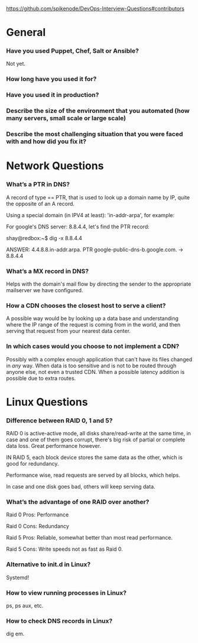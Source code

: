 https://github.com/spikenode/DevOps-Interview-Questions#contributors


# General


### Have you used Puppet, Chef, Salt or Ansible?
Not yet.
### How long have you used it for?
### Have you used it in production?
### Describe the size of the environment that you automated (how many servers, small scale or large scale)
### Describe the most challenging situation that you were faced with and how did you fix it?


# Network Questions


### What’s a PTR in DNS?
A record of type == PTR, that is used to look up a domain name by IP, quite the opposite of an A record.

Using a special domain (in IPV4 at least): 'in-addr-arpa', for example:

For google's DNS server: 8.8.4.4, let's find the PTR record:

shay@redbox:~$ dig -x 8.8.4.4

ANSWER: 4.4.8.8.in-addr.arpa. PTR google-public-dns-b.google.com. -> 8.8.4.4

### What’s a MX record in DNS?
Helps with the domain's mail flow by directing the sender to the appropriate mailserver we have configured.
### How a CDN chooses the closest host to serve a client?
A possible way would be by looking up a data base and understanding where the IP range of the request is coming from
in the world, and then serving that request from your nearest data center.
### In which cases would you choose to not implement a CDN?
Possibly with a complex enough application that can't have its files changed in *any* way.
When data is too sensitive and is not to be routed through anyone else, not even a trusted CDN.
When a possible latency addition is possible due to extra routes.


# Linux Questions


### Difference between RAID 0, 1 and 5?
RAID 0 is active-active mode, all disks share/read-write at the same time, in case and one of them goes corrupt, there's
big risk of partial or complete data loss. Great performance however.

IN RAID 5, each block device stores the same data as the other, which is good for redundancy.

Performance wise, read requests are served by all blocks, which helps.

In case and one disk goes bad, others will keep serving data.

### What’s the advantage of one RAID over another?

Raid 0 Pros: Performance

Raid 0 Cons: Redundancy

Raid 5 Pros: Reliable, somewhat better than most read performance.

Raid 5 Cons: Write speeds not as fast as Raid 0.

### Alternative to init.d in Linux?

Systemd!

### How to view running processes in Linux?
ps, ps aux, etc.
### How to check DNS records in Linux?
dig em.


